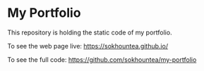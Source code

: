 # My Portfolio

This repository is holding the static code of my portfolio.

To see the web page live: https://sokhountea.github.io/

To see the full code: https://github.com/sokhountea/my-portfolio

